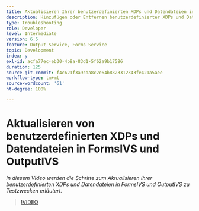 ```yaml
---
title: Aktualisieren Ihrer benutzerdefinierten XDPs und Datendateien in FormsIVS und OutputIVS für Testzwecke
description: Hinzufügen oder Entfernen benutzerdefinierter XDPs und Datendateien in FormsIVS und OutputIVS
type: Troubleshooting
role: Developer
level: Intermediate
version: 6.5
feature: Output Service, Forms Service
topic: Development
index: y
exl-id: acfa77ec-eb30-4b8a-83d1-5f62a9b17586
duration: 125
source-git-commit: f4c621f3a9caa8c2c64b8323312343fe421a5aee
workflow-type: tm+mt
source-wordcount: '61'
ht-degree: 100%

---
```


# Aktualisieren von benutzerdefinierten XDPs und Datendateien in FormsIVS und OutputIVS

*In diesem Video werden die Schritte zum Aktualisieren Ihrer benutzerdefinierten XDPs und Datendateien in FormsIVS und OutputIVS zu Testzwecken erläutert.*

>[!VIDEO](https://video.tv.adobe.com/v/335513?quality=12&learn=on)
